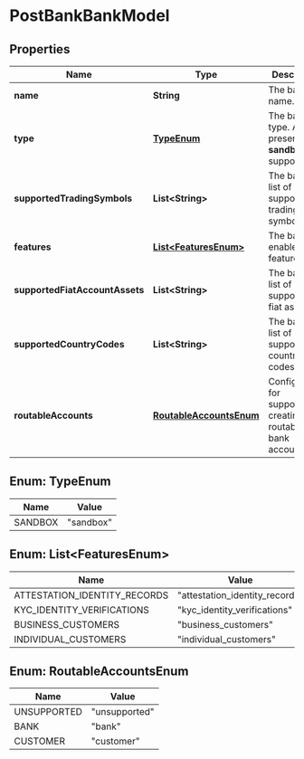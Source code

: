 

# PostBankBankModel


## Properties

| Name | Type | Description | Notes |
|------------ | ------------- | ------------- | -------------|
|**name** | **String** | The bank&#39;s name. |  |
|**type** | [**TypeEnum**](#TypeEnum) | The bank&#39;s type. At present, only **sandbox** is supported. |  |
|**supportedTradingSymbols** | **List&lt;String&gt;** | The bank&#39;s list of supported trading symbols. |  |
|**features** | [**List&lt;FeaturesEnum&gt;**](#List&lt;FeaturesEnum&gt;) | The bank&#39;s enabled features. |  |
|**supportedFiatAccountAssets** | **List&lt;String&gt;** | The bank&#39;s list of supported fiat assets. |  |
|**supportedCountryCodes** | **List&lt;String&gt;** | The bank&#39;s list of supported country codes. |  [optional] |
|**routableAccounts** | [**RoutableAccountsEnum**](#RoutableAccountsEnum) | Configuration for supporting creating routable bank accounts. |  [optional] |



## Enum: TypeEnum

| Name | Value |
|---- | -----|
| SANDBOX | &quot;sandbox&quot; |



## Enum: List&lt;FeaturesEnum&gt;

| Name | Value |
|---- | -----|
| ATTESTATION_IDENTITY_RECORDS | &quot;attestation_identity_records&quot; |
| KYC_IDENTITY_VERIFICATIONS | &quot;kyc_identity_verifications&quot; |
| BUSINESS_CUSTOMERS | &quot;business_customers&quot; |
| INDIVIDUAL_CUSTOMERS | &quot;individual_customers&quot; |



## Enum: RoutableAccountsEnum

| Name | Value |
|---- | -----|
| UNSUPPORTED | &quot;unsupported&quot; |
| BANK | &quot;bank&quot; |
| CUSTOMER | &quot;customer&quot; |



